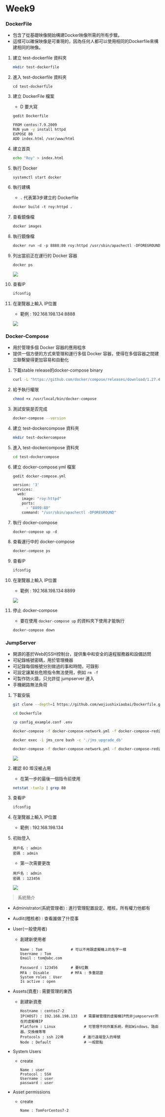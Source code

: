 # Week9



### DockerFile

* 包含了從基礎映像開始構建Docker映像所需的所有步驟。
* 這樣可以確保映像是可重現的，因為任何人都可以使用相同的Dockerfile來構建相同的映像。

1. 建立 test-dockerfile 資料夾

   ```sh
   mkdir test-dockerfile
   ```

2. 進入 test-dockerfile 資料夾

   ```ls
   cd test-dockerfile
   ```

3. 建立 DockerFile 檔案

   * D 要大寫

   ```sh
   gedit Dockerfile
   ```

   ```sh
   FROM centos:7.9.2009
   RUN yum -y install httpd
   EXPOSE 80
   ADD index.html /var/www/html
   ```

4. 建立首頁

   ```sh
   echo "Roy" > index.html
   ```

5. 執行 Docker

   ```sh
   systemctl start docker
   ```

6. 執行建構

   * `.` 代表第3步建立的 Dockerfile

   ```dockerfile
   docker build -t roy:httpd .
   ```

7. 查看鏡像檔

   ```dockerfile
   docker images
   ```

8. 執行鏡像檔

   ```dockerfile
   docker run -d -p 8888:80 roy:httpd /usr/sbin/apachectl -DFOREGROUND
   ```

9. 列出當前正在運行的 Docker 容器

   ```dockerfile
   docker ps
   ```

   ![](D:\大學\大三\大三下\111-2Linux系統自動化運維\note\picture\week9\dockerserver-1.jpg)

10. 查看IP

    ```sh
    ifconfig
    ```

11. 在瀏覽器上輸入 IP位置

    * 範例 : 192.168.198.134:8888

    ![](D:\大學\大三\大三下\111-2Linux系統自動化運維\note\picture\week9\dockerserver-2.jpg)



### Docker-Compose

* 用於管理多個 Docker 容器的應用程序
* 提供一個方便的方式來管理和運行多個 Docker 容器，使得在多個容器之間建立聯繫變得更加容易和自動化

1. 下載stable release的docker-compose binary

   ```sh
   curl -L "https://github.com/docker/compose/releases/download/1.27.4/docker-compose-$(uname -s)-$(uname -m)" -o /usr/local/bin/docker-compose
   ```

2. 給予執行權限

   ```sh
   chmod +x /usr/local/bin/docker-compose
   ```

3. 測試安裝是否完成

   ```sh
   docker-compose --version
   ```

4. 建立 test-dockercompose 資料夾

   ```sh
   mkdir test-dockercompose
   ```

5. 進入 test-dockercompose 資料夾

   ```sh
   cd test-dockercompose
   ```

6. 建立 docker-compose.yml 檔案

   ```sh
   gedit docker-compose.yml
   ```

   ```sh
   version: '3'
   services:
     web:
       image: "roy:httpd"
       ports: 
         - "8899:80"
       command: "/usr/sbin/apachectl -DFOREGROUND"
   ```

7. 執行 docker-compose

   ```dockerfile
   docker-compose up -d
   ```

8. 查看運行中的 docker-compose

   ```dockerfile
   docker-compose ps
   ```

9. 查看IP

   ```sh
   ifconfig
   ```

10. 在瀏覽器上輸入 IP位置

    * 範例 : 192.168.198.134:8899

    ![](D:\大學\大三\大三下\111-2Linux系統自動化運維\note\picture\week9\dockercompose-1.jpg)

11. 停止 docker-compose

    * 要在使用 `docker-compose up` 的資料夾下使用才能執行

    ```dockerfile
    docker-compose down
    ```

    

### JumpServer

* 開源的基於Web的SSH控制台，提供集中和安全的遠程服務器和設備訪問
* 可紀錄帳號密碼，用於管理機器
* 可記錄每個帳號分別做過的事和時間，可錄影
* 可設定讓某些危險指令無法使用，例如 `rm -f`
* 可製作防火牆，只允許從 jumpserver 連入
* 手機網路無法負荷

1. 下載安裝

   ```sh
   git clone --depth=1 https://github.com/wojiushixiaobai/Dockerfile.git
   ```

   ```sh
   cd Dockerfile
   ```

   ```sh
   cp config_example.conf .env
   ```

   ```sh
   docker-compose -f docker-compose-network.yml -f docker-compose-redis.yml -f docker-compose-mariadb.yml -f docker-compose-init-db.yml up -d
   ```

   ```sh
   docker exec -i jms_core bash -c './jms upgrade_db'
   ```

   ```sh
   docker-compose -f docker-compose-network.yml -f docker-compose-redis.yml -f docker-compose-mariadb.yml -f docker-compose.yml up -d
   ```

   ![](D:\大學\大三\大三下\111-2Linux系統自動化運維\note\picture\week9\jumpserver-1.jpg)

2. 確認 80 埠沒被占用

   * 在第一步的最後一個指令前使用

   ```sh
   netstat -tunlp | grep 80
   ```

3. 查看IP

   ```sh
   ifconfig
   ```

4. 在瀏覽器上輸入 IP位置

   * 範例 : 192.168.198.134

5. 初始登入

   ```
   用戶名 : admin
   密碼 : admin
   ```

   * 第一次需要更改

   ```
   用戶名 : admin
   密碼 : 123456
   ```

   ![](D:\大學\大三\大三下\111-2Linux系統自動化運維\note\picture\week9\jumpserver-2.jpg)

> 系統簡介

* Administrator(系統管理者) : 進行管理配置設定、稽核，所有權力他都有

* Audlit(稽核者) : 查看誰做了什麼事

* User(一般使用者)

  * 創建新使用者

    ```
    Name : Tom             # 可以不用跟虛擬機上的名字一樣
    Username : Tom
    Email : tom@abc.com
    
    Password : 123456      # 要6位數
    MFA : Disable          # MFA : 多重認證
    System roles : User
    Is active : open
    ```

* Assets(資產) : 需要管理的東西

  * 創建新資產

    ```
    Hostname : centos7-2
    IP(HOST) : 192.168.198.133   # 需要被管理的虛擬機IP而非jumpserver所在的虛擬機IP
    Platform : Linux             # 可管理不同作業系統，例如Windows、路由器、交換機等等 
    Protocols : ssh 22埠         # 進行遠端登入的埠號
    Node : Default               # 一般節點
    ```

* System Users

  * create

    ```
    Name : user
    Protocol : SSH
    Username : user
    passward : user
    ```

* Asset permissions

  * create

    ```
    Name : TomForCentos7-2
    ```

  
